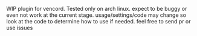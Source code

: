 WIP plugin for vencord. Tested only on arch linux. expect to be buggy or even not work at the current stage. 
usage/settings/code may change so look at the code to determine how to use if needed. feel free to send pr or use issues
